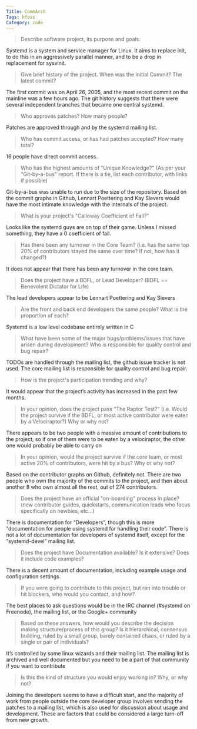 ```yaml
---
Title: CommArch
Tags: hfoss
Category: code
---
```



> Describe software project, its purpose and goals.

Systemd is a system and service manager for Linux. It aims to replace init, to do this in an aggressively parallel manner, and to be a drop in replacement for sysvinit.

> Give brief history of the project. When was the Initial Commit? The latest commit?

The first commit was on April 26, 2005, and the most recent commit on the mainline was a few hours ago. The git history suggests that there were several independent branches that became one central systemd.

> Who approves patches? How many people?

Patches are approved through and by the systemd mailing list.

> Who has commit access, or has had patches accepted?  How many total?

16 people have direct commit access.

> Who has the highest amounts of "Unique Knowledge?" (As per your "Git-by-a-bus" report. If there is a tie, list each contributor, with links if possible)

Git-by-a-bus was unable to run due to the size of the repository. Based on the commit graphs in Github, Lennart Poettering and Kay Sievers would have the most intimate knowledge with the internals of the project.

> What is your project's "Calloway Coefficient of Fail?"

Looks like the systemd guys are on top of their game. Unless I missed something, they have a 0 coefficient of fail.

> Has there been any turnover in the Core Team? (i.e. has the same top 20% of contributors stayed the same over time? If not, how has it changed?)

It does not appear that there has been any turnover in the core team.

> Does the project have a BDFL, or Lead Developer? (BDFL == Benevolent Dictator for Life)

The lead developers appear to be Lennart Poettering and Kay Sievers

> Are the front and back end developers the same people? What is the proportion of each?

Systemd is a low level codebase entirely written in C

> What have been some of the major bugs/problems/issues that have arisen during development? Who is responsible for quality control and bug repair?

TODOs are handled through the mailing list, the github issue tracker is not used. The core mailing list is responsible for quality control and bug repair.

> How is the project's participation trending and why?

It would appear that the project’s activity has increased in the past few months.

> In your opinion, does the project pass "The Raptor Test?" (i.e. Would the project survive if the BDFL, or most active contributor were eaten by a Velociraptor?) Why or why not?

There appears to be two people with a massive amount of contributions to the project, so if one of them were to be eaten by a velociraptor, the other one would probably be able to carry on

> In your opinion, would the project survive if the core team, or most active 20% of contributors, were hit by a bus? Why or why not?

Based on the contributor graphs on Github, definitely not. There are two people who own the majority of the commits to the project, and then about another 8 who own almost all the rest, out of 274 contributors.

> Does the project have an official "on-boarding" process in place?  (new contributor guides, quickstarts, communication leads who focus specifically on newbies, etc...)

There is documentation for “Developers”, though this is more “documentation for people using systemd for handling their code”. There is not a lot of documentation for developers of systemd itself, except for the “systemd-devel” mailing list.

> Does the project have Documentation available? Is it extensive?  Does it include code examples?

There is a decent amount of documentation, including example usage and configuration settings.

> If you were going to contribute to this project, but ran into trouble or hit blockers, who would you contact, and how?

The best places to ask questions would be in the IRC channel (#systemd on Freenode), the mailing list, or the Google+ community

> Based on these answers, how would you describe the decision making structure/process of this group?  Is it hierarchical, consensus building, ruled by a small group, barely contained chaos, or ruled by a single or pair of individuals?

It’s controlled by some linux wizards and their mailing list. The mailing list is archived and well documented but you need to be a part of that community if you want to contribute

> Is this the kind of structure you would enjoy working in? Why, or why not?

Joining the developers seems to have a difficult start, and the majority of work from people outside the core developer group involves sending the patches to a mailing list, which is also used for discussion about usage and development. These are factors that could be considered a large turn-off from new growth.

